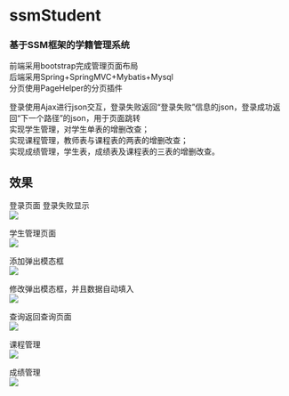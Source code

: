 # ssmStudent
### 基于SSM框架的学籍管理系统
前端采用bootstrap完成管理页面布局 <br>
后端采用Spring+SpringMVC+Mybatis+Mysql <br>
分页使用PageHelper的分页插件 <br>

登录使用Ajax进行json交互，登录失败返回“登录失败”信息的json，登录成功返回“下一个路径”的json，用于页面跳转<br>
实现学生管理，对学生单表的增删改查；<br>
实现课程管理，教师表与课程表的两表的增删改查；<br>
实现成绩管理，学生表，成绩表及课程表的三表的增删改查。<br>

## 效果
登录页面 登录失败显示 <br>
<img src="https://github.com/shpunishment/ssmStudent/blob/master/src/main/resources/image/%E7%99%BB%E5%BD%95%E5%A4%B1%E8%B4%A5.PNG"  />

学生管理页面 <br>
<img src="https://github.com/shpunishment/ssmStudent/blob/master/src/main/resources/image/%E5%AD%A6%E7%94%9F%E7%AE%A1%E7%90%86.PNG" />

添加弹出模态框 <br>
<img src="https://github.com/shpunishment/ssmStudent/blob/master/src/main/resources/image/%E6%B7%BB%E5%8A%A0.PNG"/>

修改弹出模态框，并且数据自动填入 <br>
<img src="https://github.com/shpunishment/ssmStudent/blob/master/src/main/resources/image/%E4%BF%AE%E6%94%B9.PNG" />
 
查询返回查询页面<br> 
<img src="https://github.com/shpunishment/ssmStudent/blob/master/src/main/resources/image/%E6%9F%A5%E8%AF%A2.PNG"  />

课程管理 <br>
<img src="https://github.com/shpunishment/ssmStudent/blob/master/src/main/resources/image/%E8%AF%BE%E7%A8%8B%E7%AE%A1%E7%90%86.PNG"  />

成绩管理 <br>
<img src="https://github.com/shpunishment/ssmStudent/blob/master/src/main/resources/image/%E6%88%90%E7%BB%A9%E7%AE%A1%E7%90%86.PNG"  />
